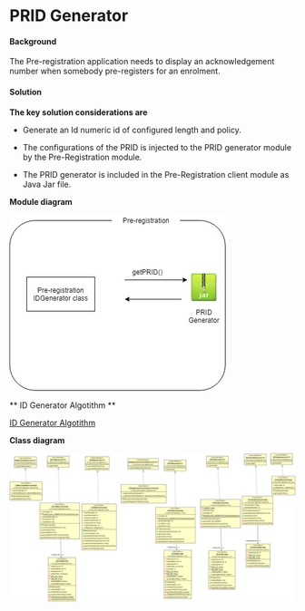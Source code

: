 ﻿# PRID Generator

#### Background

The Pre-registration application needs to display an acknowledgement number when somebody pre-registers for an enrolment.  

#### Solution



**The key solution considerations are**


- Generate an Id numeric id of configured length and policy. 


- The configurations of the PRID is injected to the PRID generator module by the Pre-Registration module. 


- The PRID generator is included in the Pre-Registration client module as Java Jar file. 



**Module diagram**



![Module Diagram](_images/Kernel-idgenerator-prid.jpg)

** ID Generator Algotithm **

 [ID Generator Algotithm](kernel-id-generators-algorithm.md)


**Class diagram**



![Class Diagram](_images/kernel-idgenerator-cd.png)

